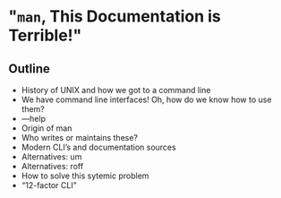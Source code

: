# "`man`, This Documentation is Terrible!"

## Outline

- History of UNIX and how we got to a command line
- We have command line interfaces! Oh, how do we know how to use them?
- —help
- Origin of man
- Who writes or maintains these?
- Modern CLI’s and documentation sources
- Alternatives: um
- Alternatives: roff
- How to solve this sytemic problem
- “12-factor CLI"
